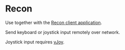# Recon

Use together with the [Recon client application](https://github.com/Lombra/recon-client).

Send keyboard or joystick input remotely over network.

Joystick input requires [vJoy](http://vjoystick.sourceforge.net/site/).
